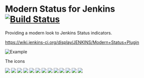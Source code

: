 # Modern Status for Jenkins [![Build Status](https://jenkins.ci.cloudbees.com/buildStatus/icon?job=plugins/modernstatus-plugin)](https://jenkins.ci.cloudbees.com/job/plugins/job/modernstatus-plugin/)

Providing a modern look to Jenkins Status indicators. 

https://wiki.jenkins-ci.org/display/JENKINS/Modern+Status+Plugin

![Example](https://raw.githubusercontent.com/ovinn/modernstatus-plugin/master/example.gif)

The icons

![](https://raw.githubusercontent.com/ovinn/modernstatus-plugin/master/src/main/webapp/24x24/nobuilt.png)
![](https://raw.githubusercontent.com/ovinn/modernstatus-plugin/master/src/main/webapp/24x24/nobuilt_anime.gif)
![](https://raw.githubusercontent.com/ovinn/modernstatus-plugin/master/src/main/webapp/24x24/blue.png)
![](https://raw.githubusercontent.com/ovinn/modernstatus-plugin/master/src/main/webapp/24x24/blue_anime.gif)
![](https://raw.githubusercontent.com/ovinn/modernstatus-plugin/master/src/main/webapp/24x24/yellow.png)
![](https://raw.githubusercontent.com/ovinn/modernstatus-plugin/master/src/main/webapp/24x24/yellow_anime.gif)
![](https://raw.githubusercontent.com/ovinn/modernstatus-plugin/master/src/main/webapp/24x24/red.png)
![](https://raw.githubusercontent.com/ovinn/modernstatus-plugin/master/src/main/webapp/24x24/red_anime.gif)
![](https://raw.githubusercontent.com/ovinn/modernstatus-plugin/master/src/main/webapp/24x24/aborted.png)
![](https://raw.githubusercontent.com/ovinn/modernstatus-plugin/master/src/main/webapp/24x24/aborted_anime.gif)
![](https://raw.githubusercontent.com/ovinn/modernstatus-plugin/master/src/main/webapp/24x24/clock.png)
![](https://raw.githubusercontent.com/ovinn/modernstatus-plugin/master/src/main/webapp/24x24/edit-delete.png)
![](https://raw.githubusercontent.com/ovinn/modernstatus-plugin/master/src/main/webapp/24x24/folder.png)



